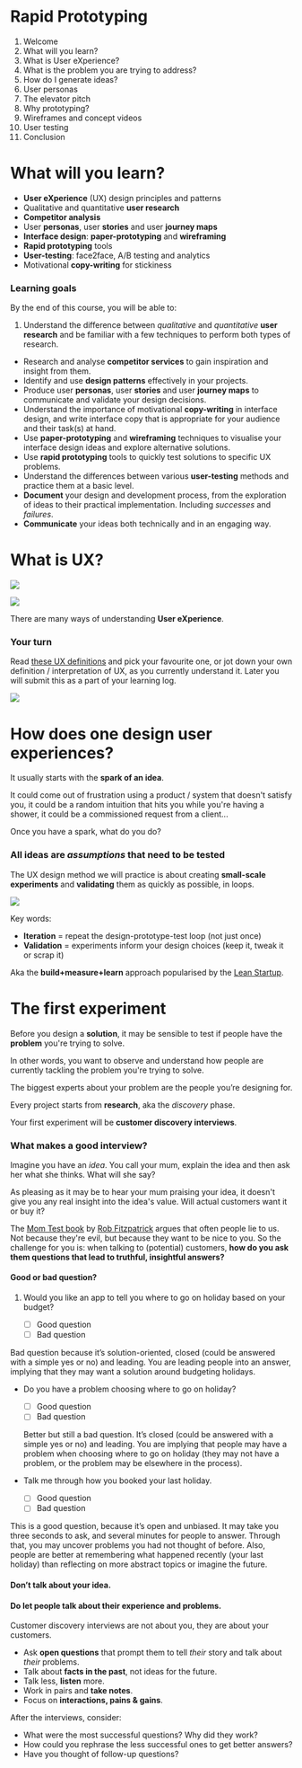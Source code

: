 # Rapid Prototyping

1. Welcome
2. What will you learn?
3. What is User eXperience?
4. What is the problem you are trying to address?
5. How do I generate ideas?
6. User personas
7. The elevator pitch
8. Why prototyping?
9. Wireframes and concept videos
10. User testing
11. Conclusion

# What will you learn?

* **User eXperience** (UX) design principles and patterns  
* Qualitative and quantitative **user research**
* **Competitor analysis**
* User **personas**, user **stories** and user **journey maps**
* **Interface design**: **paper-prototyping** and **wireframing**
* **Rapid prototyping** tools
* **User-testing**: face2face, A/B testing and analytics
* Motivational **copy-writing** for stickiness

### Learning goals

By the end of this course, you will be able to:

1. Understand the difference between *qualitative* and *quantitative* **user research** and be familiar with a few techniques to perform both types of research.
* Research and analyse **competitor services** to gain inspiration and insight from them.
* Identify and use **design patterns** effectively in your projects.
* Produce user **personas**, user **stories** and user **journey maps** to communicate and validate your design decisions.
* Understand the importance of motivational **copy-writing** in interface design, and write interface copy that is appropriate for your audience and their task(s) at hand.
* Use **paper-prototyping** and **wireframing** techniques to visualise your interface design ideas and explore alternative solutions.
* Use **rapid prototyping** tools to quickly test solutions to specific UX problems.
* Understand the differences between various **user-testing** methods and practice them at a basic level.
* **Document** your design and development process, from the exploration of ideas to their practical implementation. Including *successes* and *failures*.
* **Communicate** your ideas both technically and in an engaging way.


# What is UX?

![](assets/design-vs-UX.jpg)

![](assets/xkcd-university-website.png)


There are many ways of understanding **User eXperience**.

### Your turn

Read [these UX definitions](http://www.allaboutux.org/ux-definitions) and pick your favourite one, or jot down your own definition / interpretation of UX, as you currently understand it. Later you will submit this as a part of your learning log.

[![](https://pbs.twimg.com/media/CYHxskSWkAEjxzJ.jpg:large)](https://twitter.com/RaveWebMedia/status/685094380324130818)

# How does one design user experiences?

It usually starts with the **spark of an idea**.

It could come out of frustration using a product / system that doesn't satisfy you, it could be a random intuition that hits you while you're having a shower, it could be a commissioned request from a client...

Once you have a spark, what do you do?

### All ideas are *assumptions* that need to be tested

The UX design method we will practice is about creating **small-scale experiments** and **validating** them as quickly as possible, in loops.

![](assets/iterative-process.png)

Key words:

* **Iteration** = repeat the design-prototype-test loop (not just once)
* **Validation** = experiments inform your design choices (keep it, tweak it or scrap it)

Aka the **build+measure+learn** approach popularised by the [Lean Startup](http://theleanstartup.com/).

# The first experiment

Before you design a **solution**, it may be sensible to test if people have the **problem** you're trying to solve.

In other words, you want to observe and understand how people are currently tackling the problem you're trying to solve.

The biggest experts about your problem are the people you’re designing for.

Every project starts from **research**, aka the *discovery* phase.

Your first experiment will be **customer discovery interviews**.

### What makes a good interview?

Imagine you have an *idea*. You call your mum, explain the idea and then ask her what she thinks. What will she say?

As pleasing as it may be to hear your mum praising your idea, it doesn't give you any real insight into the idea's value. Will actual customers want it or buy it?

The [Mom Test book](http://momtestbook.com) by [Rob Fitzpatrick](https://twitter.com/robfitz) argues that often people lie to us. Not because they're evil, but because they want to be nice to you. So the challenge for you is: when talking to (potential) customers, **how do you ask them questions that lead to truthful, insightful answers?**

#### Good or bad question?

1. Would you like an app to tell you where to go on holiday based on your budget?

	- [ ] Good question
	- [ ] Bad question

 Bad question because it’s solution-oriented, closed (could be answered with a simple yes or no) and leading. You are leading people into an answer, implying that they may want a solution around budgeting holidays.

* Do you have a problem choosing where to go on holiday?

	- [ ] Good question
	- [ ] Bad question

	Better but still a bad question. It’s closed (could be answered with a simple yes or no) and leading. You are implying that people may have a problem when choosing where to go on holiday (they may not have a problem, or the problem may be elsewhere in the process).

* Talk me through how you booked your last holiday.

	- [ ] Good question
	- [ ] Bad question

This is a good question, because it’s open and unbiased. It may take you three seconds to ask, and several minutes for people to answer. Through that, you may uncover problems you had not thought of before. Also, people are better at remembering what happened recently  (your last holiday) than reflecting on more abstract topics or imagine the future.

#### Don’t talk about your idea.

#### Do let people talk about their experience and problems.

Customer discovery interviews are not about you, they are about your customers.

* Ask **open questions** that prompt them to tell *their* story and talk about *their* problems.
* Talk about **facts in the past**, not ideas for the future.
* Talk less, **listen** more.
* Work in pairs and **take notes**.
* Focus on **interactions, pains & gains**.

After the interviews, consider:

* What were the most successful questions? Why did they work?
* How could you rephrase the less successful ones to get better answers?
* Have you thought of follow-up questions?
